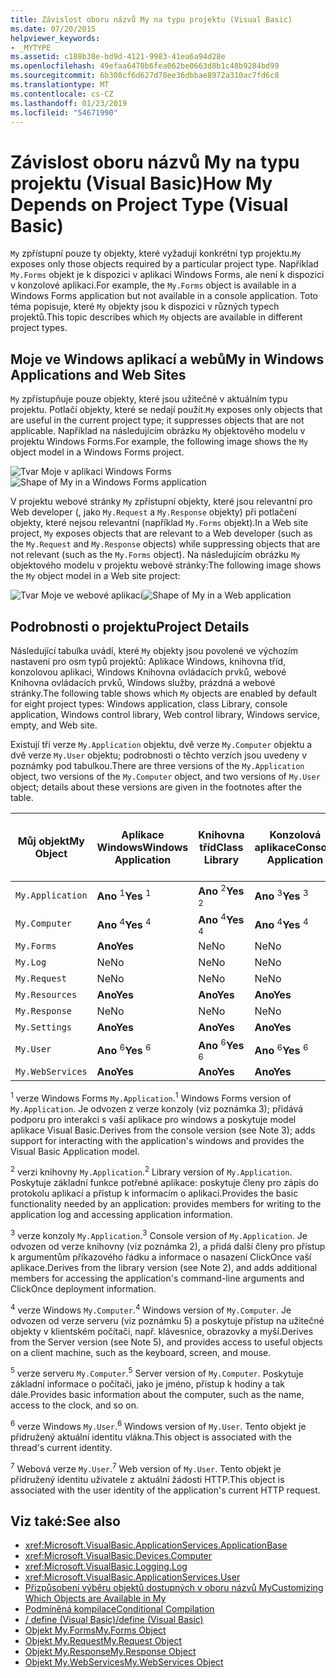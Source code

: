 ```yaml
---
title: Závislost oboru názvů My na typu projektu (Visual Basic)
ms.date: 07/20/2015
helpviewer_keywords:
- _MYTYPE
ms.assetid: c188b38e-bd9d-4121-9983-41ea6a94d28e
ms.openlocfilehash: 49efaa6470b6fea062be0663d8b1c48b9284bd99
ms.sourcegitcommit: 6b308cf6d627d78ee36dbbae8972a310ac7fd6c8
ms.translationtype: MT
ms.contentlocale: cs-CZ
ms.lasthandoff: 01/23/2019
ms.locfileid: "54671990"
---
```

# <a name="how-my-depends-on-project-type-visual-basic"></a><span data-ttu-id="01a6c-102">Závislost oboru názvů My na typu projektu (Visual Basic)</span><span class="sxs-lookup"><span data-stu-id="01a6c-102">How My Depends on Project Type (Visual Basic)</span></span>
<span data-ttu-id="01a6c-103">`My` zpřístupní pouze ty objekty, které vyžadují konkrétní typ projektu.</span><span class="sxs-lookup"><span data-stu-id="01a6c-103">`My` exposes only those objects required by a particular project type.</span></span> <span data-ttu-id="01a6c-104">Například `My.Forms` objekt je k dispozici v aplikaci Windows Forms, ale není k dispozici v konzolové aplikaci.</span><span class="sxs-lookup"><span data-stu-id="01a6c-104">For example, the `My.Forms` object is available in a Windows Forms application but not available in a console application.</span></span> <span data-ttu-id="01a6c-105">Toto téma popisuje, které `My` objekty jsou k dispozici v různých typech projektů.</span><span class="sxs-lookup"><span data-stu-id="01a6c-105">This topic describes which `My` objects are available in different project types.</span></span>  
  
## <a name="my-in-windows-applications-and-web-sites"></a><span data-ttu-id="01a6c-106">Moje ve Windows aplikací a webů</span><span class="sxs-lookup"><span data-stu-id="01a6c-106">My in Windows Applications and Web Sites</span></span>  
 <span data-ttu-id="01a6c-107">`My` zpřístupňuje pouze objekty, které jsou užitečné v aktuálním typu projektu. Potlačí objekty, které se nedají použít.</span><span class="sxs-lookup"><span data-stu-id="01a6c-107">`My` exposes only objects that are useful in the current project type; it suppresses objects that are not applicable.</span></span> <span data-ttu-id="01a6c-108">Například na následujícím obrázku `My` objektového modelu v projektu Windows Forms.</span><span class="sxs-lookup"><span data-stu-id="01a6c-108">For example, the following image shows the `My` object model in a Windows Forms project.</span></span>  
  
 <span data-ttu-id="01a6c-109">![Tvar Moje v aplikaci Windows Forms](../../../visual-basic/developing-apps/development-with-my/media/myinwinform.png "MyInWinForm")</span><span class="sxs-lookup"><span data-stu-id="01a6c-109">![Shape of My in a Windows Forms application](../../../visual-basic/developing-apps/development-with-my/media/myinwinform.png "MyInWinForm")</span></span>  
  
 <span data-ttu-id="01a6c-110">V projektu webové stránky `My` zpřístupní objekty, které jsou relevantní pro Web developer (, jako `My.Request` a `My.Response` objekty) při potlačení objekty, které nejsou relevantní (například `My.Forms` objekt).</span><span class="sxs-lookup"><span data-stu-id="01a6c-110">In a Web site project, `My` exposes objects that are relevant to a Web developer (such as the `My.Request` and `My.Response` objects) while suppressing objects that are not relevant (such as the `My.Forms` object).</span></span> <span data-ttu-id="01a6c-111">Na následujícím obrázku `My` objektového modelu v projektu webové stránky:</span><span class="sxs-lookup"><span data-stu-id="01a6c-111">The following image shows the `My` object model in a Web site project:</span></span>  
  
 <span data-ttu-id="01a6c-112">![Tvar Moje ve webové aplikaci](../../../visual-basic/developing-apps/development-with-my/media/myinweb.png "MyInWeb")</span><span class="sxs-lookup"><span data-stu-id="01a6c-112">![Shape of My in a Web application](../../../visual-basic/developing-apps/development-with-my/media/myinweb.png "MyInWeb")</span></span>  
  
## <a name="project-details"></a><span data-ttu-id="01a6c-113">Podrobnosti o projektu</span><span class="sxs-lookup"><span data-stu-id="01a6c-113">Project Details</span></span>  
 <span data-ttu-id="01a6c-114">Následující tabulka uvádí, které `My` objekty jsou povolené ve výchozím nastavení pro osm typů projektů: Aplikace Windows, knihovna tříd, konzolovou aplikaci, Windows Knihovna ovládacích prvků, webové Knihovna ovládacích prvků, Windows služby, prázdná a webové stránky.</span><span class="sxs-lookup"><span data-stu-id="01a6c-114">The following table shows which `My` objects are enabled by default for eight project types: Windows application, class Library, console application, Windows control library, Web control library, Windows service, empty, and Web site.</span></span>  
  
 <span data-ttu-id="01a6c-115">Existují tři verze `My.Application` objektu, dvě verze `My.Computer` objektu a dvě verze `My.User` objektu; podrobnosti o těchto verzích jsou uvedeny v poznámky pod tabulkou.</span><span class="sxs-lookup"><span data-stu-id="01a6c-115">There are three versions of the `My.Application` object, two versions of the `My.Computer` object, and two versions of `My.User` object; details about these versions are given in the footnotes after the table.</span></span>  
  
|<span data-ttu-id="01a6c-116">Můj objekt</span><span class="sxs-lookup"><span data-stu-id="01a6c-116">My Object</span></span>|<span data-ttu-id="01a6c-117">Aplikace Windows</span><span class="sxs-lookup"><span data-stu-id="01a6c-117">Windows Application</span></span>|<span data-ttu-id="01a6c-118">Knihovna tříd</span><span class="sxs-lookup"><span data-stu-id="01a6c-118">Class Library</span></span>|<span data-ttu-id="01a6c-119">Konzolová aplikace</span><span class="sxs-lookup"><span data-stu-id="01a6c-119">Console Application</span></span>|<span data-ttu-id="01a6c-120">Knihovna ovládacích prvků Windows</span><span class="sxs-lookup"><span data-stu-id="01a6c-120">Windows Control Library</span></span>|<span data-ttu-id="01a6c-121">Knihovna webových prvků</span><span class="sxs-lookup"><span data-stu-id="01a6c-121">Web Control Library</span></span>|<span data-ttu-id="01a6c-122">Služba systému Windows</span><span class="sxs-lookup"><span data-stu-id="01a6c-122">Windows Service</span></span>|<span data-ttu-id="01a6c-123">prázdný</span><span class="sxs-lookup"><span data-stu-id="01a6c-123">Empty</span></span>|<span data-ttu-id="01a6c-124">Webové stránky</span><span class="sxs-lookup"><span data-stu-id="01a6c-124">Web Site</span></span>|  
|---|---|---|---|---|---|---|---|---|  
|`My.Application`|<span data-ttu-id="01a6c-125">**Ano** <sup>1</sup></span><span class="sxs-lookup"><span data-stu-id="01a6c-125">**Yes** <sup>1</sup></span></span>|<span data-ttu-id="01a6c-126">**Ano** <sup>2</sup></span><span class="sxs-lookup"><span data-stu-id="01a6c-126">**Yes** <sup>2</sup></span></span>|<span data-ttu-id="01a6c-127">**Ano** <sup>3</sup></span><span class="sxs-lookup"><span data-stu-id="01a6c-127">**Yes** <sup>3</sup></span></span>|<span data-ttu-id="01a6c-128">**Ano** <sup>2</sup></span><span class="sxs-lookup"><span data-stu-id="01a6c-128">**Yes** <sup>2</sup></span></span>|<span data-ttu-id="01a6c-129">Ne</span><span class="sxs-lookup"><span data-stu-id="01a6c-129">No</span></span>|<span data-ttu-id="01a6c-130">**Ano** <sup>3</sup></span><span class="sxs-lookup"><span data-stu-id="01a6c-130">**Yes** <sup>3</sup></span></span>|<span data-ttu-id="01a6c-131">Ne</span><span class="sxs-lookup"><span data-stu-id="01a6c-131">No</span></span>|<span data-ttu-id="01a6c-132">Ne</span><span class="sxs-lookup"><span data-stu-id="01a6c-132">No</span></span>|  
|`My.Computer`|<span data-ttu-id="01a6c-133">**Ano** <sup>4</sup></span><span class="sxs-lookup"><span data-stu-id="01a6c-133">**Yes** <sup>4</sup></span></span>|<span data-ttu-id="01a6c-134">**Ano** <sup>4</sup></span><span class="sxs-lookup"><span data-stu-id="01a6c-134">**Yes** <sup>4</sup></span></span>|<span data-ttu-id="01a6c-135">**Ano** <sup>4</sup></span><span class="sxs-lookup"><span data-stu-id="01a6c-135">**Yes** <sup>4</sup></span></span>|<span data-ttu-id="01a6c-136">**Ano** <sup>4</sup></span><span class="sxs-lookup"><span data-stu-id="01a6c-136">**Yes** <sup>4</sup></span></span>|<span data-ttu-id="01a6c-137">**Ano** <sup>5</sup></span><span class="sxs-lookup"><span data-stu-id="01a6c-137">**Yes** <sup>5</sup></span></span>|<span data-ttu-id="01a6c-138">**Ano** <sup>4</sup></span><span class="sxs-lookup"><span data-stu-id="01a6c-138">**Yes** <sup>4</sup></span></span>|<span data-ttu-id="01a6c-139">Ne</span><span class="sxs-lookup"><span data-stu-id="01a6c-139">No</span></span>|<span data-ttu-id="01a6c-140">**Ano** <sup>5</sup></span><span class="sxs-lookup"><span data-stu-id="01a6c-140">**Yes** <sup>5</sup></span></span>|  
|`My.Forms`|<span data-ttu-id="01a6c-141">**Ano**</span><span class="sxs-lookup"><span data-stu-id="01a6c-141">**Yes**</span></span>|<span data-ttu-id="01a6c-142">Ne</span><span class="sxs-lookup"><span data-stu-id="01a6c-142">No</span></span>|<span data-ttu-id="01a6c-143">Ne</span><span class="sxs-lookup"><span data-stu-id="01a6c-143">No</span></span>|<span data-ttu-id="01a6c-144">**Ano**</span><span class="sxs-lookup"><span data-stu-id="01a6c-144">**Yes**</span></span>|<span data-ttu-id="01a6c-145">Ne</span><span class="sxs-lookup"><span data-stu-id="01a6c-145">No</span></span>|<span data-ttu-id="01a6c-146">Ne</span><span class="sxs-lookup"><span data-stu-id="01a6c-146">No</span></span>|<span data-ttu-id="01a6c-147">Ne</span><span class="sxs-lookup"><span data-stu-id="01a6c-147">No</span></span>|<span data-ttu-id="01a6c-148">Ne</span><span class="sxs-lookup"><span data-stu-id="01a6c-148">No</span></span>|  
|`My.Log`|<span data-ttu-id="01a6c-149">Ne</span><span class="sxs-lookup"><span data-stu-id="01a6c-149">No</span></span>|<span data-ttu-id="01a6c-150">Ne</span><span class="sxs-lookup"><span data-stu-id="01a6c-150">No</span></span>|<span data-ttu-id="01a6c-151">Ne</span><span class="sxs-lookup"><span data-stu-id="01a6c-151">No</span></span>|<span data-ttu-id="01a6c-152">Ne</span><span class="sxs-lookup"><span data-stu-id="01a6c-152">No</span></span>|<span data-ttu-id="01a6c-153">Ne</span><span class="sxs-lookup"><span data-stu-id="01a6c-153">No</span></span>|<span data-ttu-id="01a6c-154">Ne</span><span class="sxs-lookup"><span data-stu-id="01a6c-154">No</span></span>|<span data-ttu-id="01a6c-155">Ne</span><span class="sxs-lookup"><span data-stu-id="01a6c-155">No</span></span>|<span data-ttu-id="01a6c-156">**Ano**</span><span class="sxs-lookup"><span data-stu-id="01a6c-156">**Yes**</span></span>|  
|`My.Request`|<span data-ttu-id="01a6c-157">Ne</span><span class="sxs-lookup"><span data-stu-id="01a6c-157">No</span></span>|<span data-ttu-id="01a6c-158">Ne</span><span class="sxs-lookup"><span data-stu-id="01a6c-158">No</span></span>|<span data-ttu-id="01a6c-159">Ne</span><span class="sxs-lookup"><span data-stu-id="01a6c-159">No</span></span>|<span data-ttu-id="01a6c-160">Ne</span><span class="sxs-lookup"><span data-stu-id="01a6c-160">No</span></span>|<span data-ttu-id="01a6c-161">Ne</span><span class="sxs-lookup"><span data-stu-id="01a6c-161">No</span></span>|<span data-ttu-id="01a6c-162">Ne</span><span class="sxs-lookup"><span data-stu-id="01a6c-162">No</span></span>|<span data-ttu-id="01a6c-163">Ne</span><span class="sxs-lookup"><span data-stu-id="01a6c-163">No</span></span>|<span data-ttu-id="01a6c-164">**Ano**</span><span class="sxs-lookup"><span data-stu-id="01a6c-164">**Yes**</span></span>|  
|`My.Resources`|<span data-ttu-id="01a6c-165">**Ano**</span><span class="sxs-lookup"><span data-stu-id="01a6c-165">**Yes**</span></span>|<span data-ttu-id="01a6c-166">**Ano**</span><span class="sxs-lookup"><span data-stu-id="01a6c-166">**Yes**</span></span>|<span data-ttu-id="01a6c-167">**Ano**</span><span class="sxs-lookup"><span data-stu-id="01a6c-167">**Yes**</span></span>|<span data-ttu-id="01a6c-168">**Ano**</span><span class="sxs-lookup"><span data-stu-id="01a6c-168">**Yes**</span></span>|<span data-ttu-id="01a6c-169">**Ano**</span><span class="sxs-lookup"><span data-stu-id="01a6c-169">**Yes**</span></span>|<span data-ttu-id="01a6c-170">**Ano**</span><span class="sxs-lookup"><span data-stu-id="01a6c-170">**Yes**</span></span>|<span data-ttu-id="01a6c-171">Ne</span><span class="sxs-lookup"><span data-stu-id="01a6c-171">No</span></span>|<span data-ttu-id="01a6c-172">Ne</span><span class="sxs-lookup"><span data-stu-id="01a6c-172">No</span></span>|  
|`My.Response`|<span data-ttu-id="01a6c-173">Ne</span><span class="sxs-lookup"><span data-stu-id="01a6c-173">No</span></span>|<span data-ttu-id="01a6c-174">Ne</span><span class="sxs-lookup"><span data-stu-id="01a6c-174">No</span></span>|<span data-ttu-id="01a6c-175">Ne</span><span class="sxs-lookup"><span data-stu-id="01a6c-175">No</span></span>|<span data-ttu-id="01a6c-176">Ne</span><span class="sxs-lookup"><span data-stu-id="01a6c-176">No</span></span>|<span data-ttu-id="01a6c-177">Ne</span><span class="sxs-lookup"><span data-stu-id="01a6c-177">No</span></span>|<span data-ttu-id="01a6c-178">Ne</span><span class="sxs-lookup"><span data-stu-id="01a6c-178">No</span></span>|<span data-ttu-id="01a6c-179">Ne</span><span class="sxs-lookup"><span data-stu-id="01a6c-179">No</span></span>|<span data-ttu-id="01a6c-180">**Ano**</span><span class="sxs-lookup"><span data-stu-id="01a6c-180">**Yes**</span></span>|  
|`My.Settings`|<span data-ttu-id="01a6c-181">**Ano**</span><span class="sxs-lookup"><span data-stu-id="01a6c-181">**Yes**</span></span>|<span data-ttu-id="01a6c-182">**Ano**</span><span class="sxs-lookup"><span data-stu-id="01a6c-182">**Yes**</span></span>|<span data-ttu-id="01a6c-183">**Ano**</span><span class="sxs-lookup"><span data-stu-id="01a6c-183">**Yes**</span></span>|<span data-ttu-id="01a6c-184">**Ano**</span><span class="sxs-lookup"><span data-stu-id="01a6c-184">**Yes**</span></span>|<span data-ttu-id="01a6c-185">**Ano**</span><span class="sxs-lookup"><span data-stu-id="01a6c-185">**Yes**</span></span>|<span data-ttu-id="01a6c-186">**Ano**</span><span class="sxs-lookup"><span data-stu-id="01a6c-186">**Yes**</span></span>|<span data-ttu-id="01a6c-187">Ne</span><span class="sxs-lookup"><span data-stu-id="01a6c-187">No</span></span>|<span data-ttu-id="01a6c-188">Ne</span><span class="sxs-lookup"><span data-stu-id="01a6c-188">No</span></span>|  
|`My.User`|<span data-ttu-id="01a6c-189">**Ano** <sup>6</sup></span><span class="sxs-lookup"><span data-stu-id="01a6c-189">**Yes** <sup>6</sup></span></span>|<span data-ttu-id="01a6c-190">**Ano** <sup>6</sup></span><span class="sxs-lookup"><span data-stu-id="01a6c-190">**Yes** <sup>6</sup></span></span>|<span data-ttu-id="01a6c-191">**Ano** <sup>6</sup></span><span class="sxs-lookup"><span data-stu-id="01a6c-191">**Yes** <sup>6</sup></span></span>|<span data-ttu-id="01a6c-192">**Ano** <sup>6</sup></span><span class="sxs-lookup"><span data-stu-id="01a6c-192">**Yes** <sup>6</sup></span></span>|<span data-ttu-id="01a6c-193">**Ano** <sup>7</sup></span><span class="sxs-lookup"><span data-stu-id="01a6c-193">**Yes** <sup>7</sup></span></span>|<span data-ttu-id="01a6c-194">**Ano** <sup>6</sup></span><span class="sxs-lookup"><span data-stu-id="01a6c-194">**Yes** <sup>6</sup></span></span>|<span data-ttu-id="01a6c-195">Ne</span><span class="sxs-lookup"><span data-stu-id="01a6c-195">No</span></span>|<span data-ttu-id="01a6c-196">**Ano** <sup>7</sup></span><span class="sxs-lookup"><span data-stu-id="01a6c-196">**Yes** <sup>7</sup></span></span>|  
|`My.WebServices`|<span data-ttu-id="01a6c-197">**Ano**</span><span class="sxs-lookup"><span data-stu-id="01a6c-197">**Yes**</span></span>|<span data-ttu-id="01a6c-198">**Ano**</span><span class="sxs-lookup"><span data-stu-id="01a6c-198">**Yes**</span></span>|<span data-ttu-id="01a6c-199">**Ano**</span><span class="sxs-lookup"><span data-stu-id="01a6c-199">**Yes**</span></span>|<span data-ttu-id="01a6c-200">**Ano**</span><span class="sxs-lookup"><span data-stu-id="01a6c-200">**Yes**</span></span>|<span data-ttu-id="01a6c-201">**Ano**</span><span class="sxs-lookup"><span data-stu-id="01a6c-201">**Yes**</span></span>|<span data-ttu-id="01a6c-202">**Ano**</span><span class="sxs-lookup"><span data-stu-id="01a6c-202">**Yes**</span></span>|<span data-ttu-id="01a6c-203">Ne</span><span class="sxs-lookup"><span data-stu-id="01a6c-203">No</span></span>|<span data-ttu-id="01a6c-204">Ne</span><span class="sxs-lookup"><span data-stu-id="01a6c-204">No</span></span>|  
  
 <span data-ttu-id="01a6c-205"><sup>1</sup> verze Windows Forms `My.Application`.</span><span class="sxs-lookup"><span data-stu-id="01a6c-205"><sup>1</sup> Windows Forms version of `My.Application`.</span></span> <span data-ttu-id="01a6c-206">Je odvozen z verze konzoly (viz poznámka 3); přidává podporu pro interakci s vaší aplikace pro windows a poskytuje model aplikace Visual Basic.</span><span class="sxs-lookup"><span data-stu-id="01a6c-206">Derives from the console version (see Note 3); adds support for interacting with the application's windows and provides the Visual Basic Application model.</span></span>  
  
 <span data-ttu-id="01a6c-207"><sup>2</sup> verzi knihovny `My.Application`.</span><span class="sxs-lookup"><span data-stu-id="01a6c-207"><sup>2</sup> Library version of `My.Application`.</span></span> <span data-ttu-id="01a6c-208">Poskytuje základní funkce potřebné aplikace: poskytuje členy pro zápis do protokolu aplikací a přístup k informacím o aplikaci.</span><span class="sxs-lookup"><span data-stu-id="01a6c-208">Provides the basic functionality needed by an application: provides members for writing to the application log and accessing application information.</span></span>  
  
 <span data-ttu-id="01a6c-209"><sup>3</sup> verze konzoly `My.Application`.</span><span class="sxs-lookup"><span data-stu-id="01a6c-209"><sup>3</sup> Console version of `My.Application`.</span></span> <span data-ttu-id="01a6c-210">Je odvozen od verze knihovny (viz poznámka 2), a přidá další členy pro přístup k argumentům příkazového řádku a informace o nasazení ClickOnce vaší aplikace.</span><span class="sxs-lookup"><span data-stu-id="01a6c-210">Derives from the library version (see Note 2), and adds additional members for accessing the application's command-line arguments and ClickOnce deployment information.</span></span>  
  
 <span data-ttu-id="01a6c-211"><sup>4</sup> verze Windows `My.Computer`.</span><span class="sxs-lookup"><span data-stu-id="01a6c-211"><sup>4</sup> Windows version of `My.Computer`.</span></span> <span data-ttu-id="01a6c-212">Je odvozen od verze serveru (viz poznámku 5) a poskytuje přístup na užitečné objekty v klientském počítači, např. klávesnice, obrazovky a myší.</span><span class="sxs-lookup"><span data-stu-id="01a6c-212">Derives from the Server version (see Note 5), and provides access to useful objects on a client machine, such as the keyboard, screen, and mouse.</span></span>  
  
 <span data-ttu-id="01a6c-213"><sup>5</sup> verze serveru `My.Computer`.</span><span class="sxs-lookup"><span data-stu-id="01a6c-213"><sup>5</sup> Server version of `My.Computer`.</span></span> <span data-ttu-id="01a6c-214">Poskytuje základní informace o počítači, jako je jméno, přístup k hodiny a tak dále.</span><span class="sxs-lookup"><span data-stu-id="01a6c-214">Provides basic information about the computer, such as the name, access to the clock, and so on.</span></span>  
  
 <span data-ttu-id="01a6c-215"><sup>6</sup> verze Windows `My.User`.</span><span class="sxs-lookup"><span data-stu-id="01a6c-215"><sup>6</sup> Windows version of `My.User`.</span></span> <span data-ttu-id="01a6c-216">Tento objekt je přidružený aktuální identitu vlákna.</span><span class="sxs-lookup"><span data-stu-id="01a6c-216">This object is associated with the thread's current identity.</span></span>  
  
 <span data-ttu-id="01a6c-217"><sup>7</sup> Webová verze `My.User`.</span><span class="sxs-lookup"><span data-stu-id="01a6c-217"><sup>7</sup> Web version of `My.User`.</span></span> <span data-ttu-id="01a6c-218">Tento objekt je přidružený identitu uživatele z aktuální žádosti HTTP.</span><span class="sxs-lookup"><span data-stu-id="01a6c-218">This object is associated with the user identity of the application's current HTTP request.</span></span>  
  
## <a name="see-also"></a><span data-ttu-id="01a6c-219">Viz také:</span><span class="sxs-lookup"><span data-stu-id="01a6c-219">See also</span></span>
- <xref:Microsoft.VisualBasic.ApplicationServices.ApplicationBase>
- <xref:Microsoft.VisualBasic.Devices.Computer>
- <xref:Microsoft.VisualBasic.Logging.Log>
- <xref:Microsoft.VisualBasic.ApplicationServices.User>
- [<span data-ttu-id="01a6c-220">Přizpůsobení výběru objektů dostupných v oboru názvů My</span><span class="sxs-lookup"><span data-stu-id="01a6c-220">Customizing Which Objects are Available in My</span></span>](../../../visual-basic/developing-apps/customizing-extending-my/customizing-which-objects-are-available-in-my.md)
- [<span data-ttu-id="01a6c-221">Podmíněná kompilace</span><span class="sxs-lookup"><span data-stu-id="01a6c-221">Conditional Compilation</span></span>](../../../visual-basic/programming-guide/program-structure/conditional-compilation.md)
- [<span data-ttu-id="01a6c-222">/ define (Visual Basic)</span><span class="sxs-lookup"><span data-stu-id="01a6c-222">/define (Visual Basic)</span></span>](../../../visual-basic/reference/command-line-compiler/define.md)
- [<span data-ttu-id="01a6c-223">Objekt My.Forms</span><span class="sxs-lookup"><span data-stu-id="01a6c-223">My.Forms Object</span></span>](../../../visual-basic/language-reference/objects/my-forms-object.md)
- [<span data-ttu-id="01a6c-224">Objekt My.Request</span><span class="sxs-lookup"><span data-stu-id="01a6c-224">My.Request Object</span></span>](../../../visual-basic/language-reference/objects/my-request-object.md)
- [<span data-ttu-id="01a6c-225">Objekt My.Response</span><span class="sxs-lookup"><span data-stu-id="01a6c-225">My.Response Object</span></span>](../../../visual-basic/language-reference/objects/my-response-object.md)
- [<span data-ttu-id="01a6c-226">Objekt My.WebServices</span><span class="sxs-lookup"><span data-stu-id="01a6c-226">My.WebServices Object</span></span>](../../../visual-basic/language-reference/objects/my-webservices-object.md)

